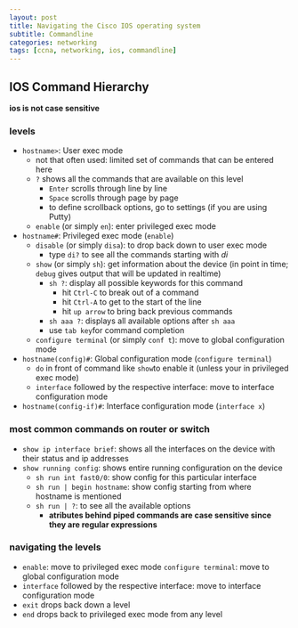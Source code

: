 ```yaml
--- 
layout: post 
title: Navigating the Cisco IOS operating system
subtitle: Commandline
categories: networking
tags: [ccna, networking, ios, commandline]
---
```


## IOS Command Hierarchy

**ios is not case sensitive**

### levels

- `hostname>`: User exec mode
    - not that often used: limited set of commands that can be entered here
    - `?` shows all the commands that are available on this level
        - `Enter` scrolls through line by line
        - `Space` scrolls through page by page
        - to define scrollback options, go to settings (if you are using Putty)
    - `enable` (or simply `en`): enter privileged exec mode
- `hostname#`: Privileged exec mode (`enable`)
    - `disable` (or simply `disa`): to drop back down to user exec mode
        - type `di?` to see all the commands starting with *di*
    - `show` (or simply `sh`): get information about the device (in point in time; `debug` gives output that will be updated in realtime)
        - `sh ?`: display all possible keywords for this command
            - hit `Ctrl-C` to break out of a command
            - hit `Ctrl-A` to get to the start of the line
            - hit `up arrow` to bring back previous commands
        - `sh aaa ?`: displays all available options after `sh aaa`
        - use `tab key`for command completion
    - `configure terminal` (or simply `conf t`): move to global configuration mode    
- `hostname(config)#`: Global configuration mode (`configure terminal`)
    - `do` in front of command like `show`to enable it (unless your in privileged exec mode)
    - `interface` followed by the respective interface: move to interface configuration mode
- `hostname(config-if)#`: Interface configuration mode (`interface x`)


### most common commands on router or switch

- `show ip interface brief`: shows all the interfaces on the device with their status and ip addresses
- `show running config`: shows entire running configuration on the device
    - `sh run int fast0/0`: show config for this particular interface
    - `sh run | begin hostname`: show config starting from where hostname is mentioned
    - `sh run | ?`: to see all the available options
        - **atributes behind piped commands are case sensitive since they are regular expressions**
         
### navigating the levels

- `enable`: move to privileged exec mode
`configure terminal`: move to global configuration mode
- `interface` followed by the respective interface: move to interface configuration mode
- `exit` drops back down a level
- `end` drops back to privileged exec mode from any level